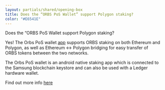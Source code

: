 ```yaml
---
layout: partials/shared/opening-box
title: Does the “ORBS PoS Wallet” support Polygon staking?
color: "#E6541E"
---
```



Does the “ORBS PoS Wallet support Polygon staking?

Yes! The Orbs PoS wallet [app](https://play.google.com/store/apps/details?id=com.orbs.pos&hl=en&gl=US) supports ORBS staking on both Ethereum and Polygon, as well as Ethereum <-> Polygon bridging for easy transfer of ORBS tokens between the two networks.

The Orbs PoS wallet is an android native staking app which is connected to the Samsung blockchain keystore and can also be used with a Ledger hardware wallet.

Find out more info [here](https://www.orbs.com/Orbs-PoS-Wallet-Supports-Multichain-Staking)
